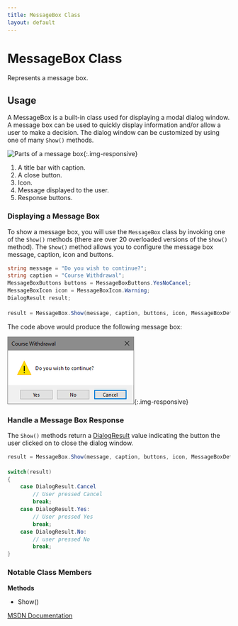 ```yaml
---
title: MessageBox Class
layout: default
---
```

MessageBox Class
================

Represents a message box.

Usage
-----

A MessageBox is a built-in class used for displaying a modal dialog window. A message box can be used to quickly display information and/or allow a user to make a decision. The dialog window can be customized by using one of many `Show()` methods.

![Parts of a message box](https://docs.microsoft.com/en-us/dotnet/desktop/wpf/windows/media/how-to-open-message-box/diagram.png?view=netdesktop-6.0){:.img-responsive}

1. A title bar with caption.
2. A close button.
3. Icon.
4. Message displayed to the user.
5. Response buttons.

### Displaying a Message Box

To show a message box, you will use the `MessageBox` class by invoking one of the `Show()` methods (there are over 20 overloaded versions of the `Show()` method).  The `Show()` method allows you to configure the message box message, caption, icon and buttons.

```csharp
string message = "Do you wish to continue?";
string caption = "Course Withdrawal";
MessageBoxButtons buttons = MessageBoxButtons.YesNoCancel;
MessageBoxIcon icon = MessageBoxIcon.Warning;
DialogResult result;

result = MessageBox.Show(message, caption, buttons, icon, MessageBoxDefaultButton.Button3);
```

The code above would produce the following message box:

![Sample MessageBox](images/messagebox.png){:.img-responsive}

### Handle a Message Box Response

The `Show()` methods return a <a href="https://docs.microsoft.com/en-us/dotnet/api/system.windows.forms.dialogresult?view=net-5.0" target="_blank">DialogResult</a> value indicating the button the user clicked on to close the dialog window.

```csharp
result = MessageBox.Show(message, caption, buttons, icon, MessageBoxDefaultButton.Button3);

switch(result)
{
    case DialogResult.Cancel
        // User pressed Cancel
        break;
    case DialogResult.Yes:
        // User pressed Yes
        break;
    case DialogResult.No:
        // user pressed No
        break;
}
```

### Notable Class Members

**Methods**

*   Show()

<a href="https://docs.microsoft.com/en-us/dotnet/api/system.windows.forms.messagebox?view=windowsdesktop-6.0" target="_blank">MSDN Documentation</a>